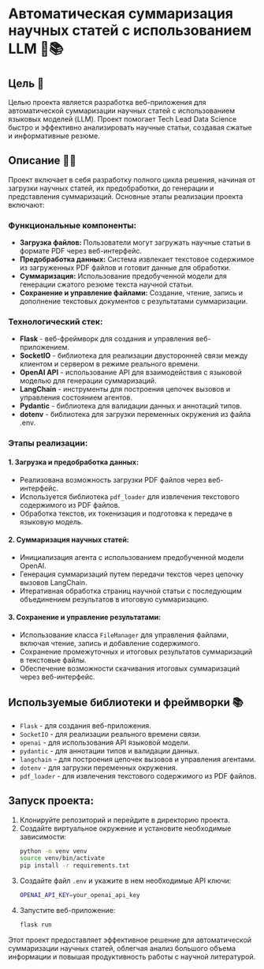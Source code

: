 [](https://github.com/Verbasik/ML_projects/blob/main/MouseGPT/png/MouseGPT.png)

# Автоматическая суммаризация научных статей с использованием LLM 🧠📚

## Цель 🎯

Целью проекта является разработка веб-приложения для автоматической суммаризации научных статей с использованием языковых моделей (LLM). Проект помогает Tech Lead Data Science быстро и эффективно анализировать научные статьи, создавая сжатые и информативные резюме.

## Описание 🧪🔬

Проект включает в себя разработку полного цикла решения, начиная от загрузки научных статей, их предобработки, до генерации и представления суммаризаций. Основные этапы реализации проекта включают:

### Функциональные компоненты:

- **Загрузка файлов:** Пользователи могут загружать научные статьи в формате PDF через веб-интерфейс.
- **Предобработка данных:** Система извлекает текстовое содержимое из загруженных PDF файлов и готовит данные для обработки.
- **Суммаризация:** Использование предобученной модели для генерации сжатого резюме текста научной статьи.
- **Сохранение и управление файлами:** Создание, чтение, запись и дополнение текстовых документов с результатами суммаризации.

### Технологический стек:

- **Flask** - веб-фреймворк для создания и управления веб-приложением.
- **SocketIO** - библиотека для реализации двусторонней связи между клиентом и сервером в режиме реального времени.
- **OpenAI API** - использование API для взаимодействия с языковой моделью для генерации суммаризаций.
- **LangChain** - инструменты для построения цепочек вызовов и управления состоянием агентов.
- **Pydantic** - библиотека для валидации данных и аннотаций типов.
- **dotenv** - библиотека для загрузки переменных окружения из файла .env.

### Этапы реализации:

#### 1. Загрузка и предобработка данных:

- Реализована возможность загрузки PDF файлов через веб-интерфейс.
- Используется библиотека `pdf_loader` для извлечения текстового содержимого из PDF файлов.
- Обработка текстов, их токенизация и подготовка к передаче в языковую модель.

#### 2. Суммаризация научных статей:

- Инициализация агента с использованием предобученной модели OpenAI.
- Генерация суммаризаций путем передачи текстов через цепочку вызовов LangChain.
- Итеративная обработка страниц научной статьи с последующим объединением результатов в итоговую суммаризацию.

#### 3. Сохранение и управление результатами:

- Использование класса `FileManager` для управления файлами, включая чтение, запись и добавление содержимого.
- Сохранение промежуточных и итоговых результатов суммаризаций в текстовые файлы.
- Обеспечение возможности скачивания итоговых суммаризаций через веб-интерфейс.

## Используемые библиотеки и фреймворки 📚

- `Flask` - для создания веб-приложения.
- `SocketIO` - для реализации реального времени связи.
- `openai` - для использования API языковой модели.
- `pydantic` - для аннотации типов и валидации данных.
- `langchain` - для построения цепочек вызовов и управления агентами.
- `dotenv` - для загрузки переменных окружения.
- `pdf_loader` - для извлечения текстового содержимого из PDF файлов.

## Запуск проекта:

1. Клонируйте репозиторий и перейдите в директорию проекта.
2. Создайте виртуальное окружение и установите необходимые зависимости:
    ```bash
    python -m venv venv
    source venv/bin/activate
    pip install -r requirements.txt
    ```
3. Создайте файл `.env` и укажите в нем необходимые API ключи:
    ```bash
    OPENAI_API_KEY=your_openai_api_key
    ```
4. Запустите веб-приложение:
    ```bash
    flask run
    ```

Этот проект предоставляет эффективное решение для автоматической суммаризации научных статей, облегчая анализ большого объема информации и повышая продуктивность работы с научной литературой.
